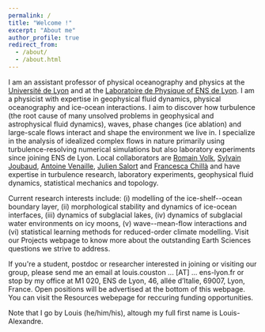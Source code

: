 ```yaml
---
permalink: /
title: "Welcome !"
excerpt: "About me"
author_profile: true
redirect_from: 
  - /about/
  - /about.html
---
```


I am an assistant professor of physical oceanography and physics at the [Université de Lyon](https://fst-physique.univ-lyon1.fr/) and at the [Laboratoire de Physique of ENS de Lyon](http://www.ens-lyon.fr/PHYSIQUE). I am a physicist with expertise in geophysical fluid dynamics, physical oceanography and ice-ocean interactions. I aim to discover how turbulence (the root cause of many unsolved problems in geophysical and astrophysical fluid dynamics), waves, phase changes (ice ablation) and large-scale flows interact and shape the environment we live in. I specialize in the analysis of idealized complex flows in nature primarily using turbulence-resolving numerical simulations but also laboratory experiments since joining ENS de Lyon. Local collaborators are [Romain Volk](http://perso.ens-lyon.fr/romain.volk/), [Sylvain Joubaud](http://perso.ens-lyon.fr/sylvain.joubaud/), [Antoine Venaille](http://perso.ens-lyon.fr/antoine.venaille/), [Julien Salort](https://www.juliensalort.org/en/) and [Francesca Chillà](http://www.ens-lyon.fr/PHYSIQUE/presentation/annuaire/chilla-francesca) and have expertise in turbulence research, laboratory experiments, geophysical fluid dynamics, statistical mechanics and topology.

Current research interests include: (i) modelling of the ice-shelf--ocean boundary layer, (ii) morphological stability and dynamics of ice-ocean interfaces, (iii) dynamics of subglacial lakes, (iv) dynamics of subglacial water environments on icy moons, (v) wave--mean-flow interactions and (vi) statistical learning methods for reduced-order climate modelling. Visit our Projects webpage to know more about the outstanding Earth Sciences questions we strive to address. 

If you're a student, postdoc or researcher interested in joining or visiting our group, please send me an email at louis.couston ... [AT] ... ens-lyon.fr or stop by my office at M1 020, ENS de Lyon, 46, allée d’Italie, 69007, Lyon, France. Open positions will be advertised at the bottom of this webpage. You can visit the Resources webepage for reccuring funding opportunities. 

Note that I go by Louis (he/him/his), altough my full first name is Louis-Alexandre.








<!-- ![Graphical abstract of our last paper](/images/graphical_abstract.jpg) -->


